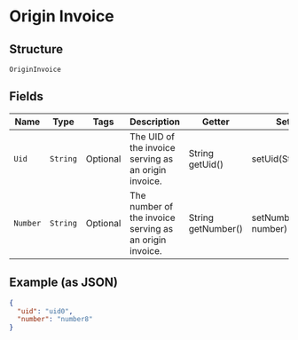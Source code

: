 
# Origin Invoice

## Structure

`OriginInvoice`

## Fields

| Name | Type | Tags | Description | Getter | Setter |
|  --- | --- | --- | --- | --- | --- |
| `Uid` | `String` | Optional | The UID of the invoice serving as an origin invoice. | String getUid() | setUid(String uid) |
| `Number` | `String` | Optional | The number of the invoice serving as an origin invoice. | String getNumber() | setNumber(String number) |

## Example (as JSON)

```json
{
  "uid": "uid0",
  "number": "number8"
}
```

